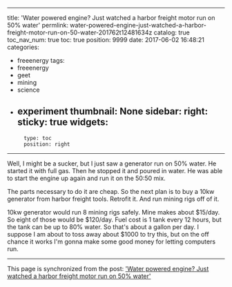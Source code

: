 
---
title: 'Water powered engine?  Just watched a harbor freight motor run on 50% water'
permlink: water-powered-engine-just-watched-a-harbor-freight-motor-run-on-50-water-201762t12481634z
catalog: true
toc_nav_num: true
toc: true
position: 9999
date: 2017-06-02 16:48:21
categories:
- freeenergy
tags:
- freeenergy
- geet
- mining
- science
- experiment
thumbnail: None
sidebar:
    right:
        sticky: true
widgets:
    -
        type: toc
        position: right
---


Well, I might be a sucker, but I just saw a generator run on 50% water.  He started it with full gas.  Then he stopped it and poured in water.  He was able to start the engine up again and run it on the 50:50 mix.

The parts necessary to do it are cheap.  So the next plan is to buy a 10kw generator from harbor freight tools.  Retrofit it.  And run mining rigs off of it.  

10kw generator would run 8 mining rigs safely.  Mine makes about $15/day.  So eight of those would be $120/day.  Fuel cost is 1 tank every 12 hours, but the tank can be up to 80% water.  So that's about a gallon per day.  I suppose I am about to toss away about $1000 to try this, but on the off chance it works I'm gonna make some good money for letting computers run.

- - -

This page is synchronized from the post: ['Water powered engine?  Just watched a harbor freight motor run on 50% water'](https://steemit.com/@aggroed/water-powered-engine-just-watched-a-harbor-freight-motor-run-on-50-water-201762t12481634z)

